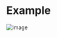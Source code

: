 
# Example
![image](https://cdn.discordapp.com/attachments/925063485556150292/925333245392986153/unknown.png)
